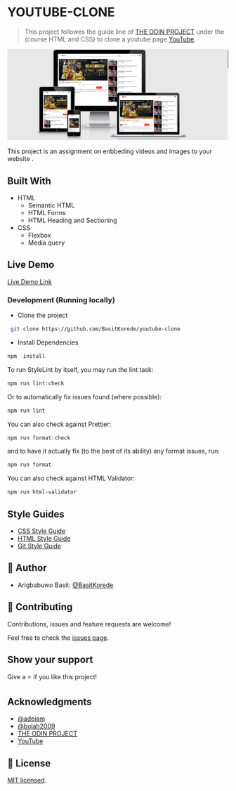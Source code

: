 # YOUTUBE-CLONE

> This project followes the guide line of [THE ODIN PROJECT](https://www.theodinproject.com/courses/html-and-css/lessons/grid) under the (course HTML and CSS) to clone a youtube page [YouTube](https://www.youtube.com/watch?v=Z_sVBF68N9o).

![screenshot](./clone.png)

This project is an assignment on enbbeding videos and images to your website .

## Built With

- HTML
  - Semantic HTML
  - HTML Forms
  - HTML Heading and Sectioning
- CSS
  - Flexbox
  - Media query

## Live Demo

[Live Demo Link](https://basit-youtube-clone.netlify.app/)

### Development (Running locally)

- Clone the project

```bash
 git clone https://github.com/BasitKorede/youtube-clone

```

- Install Dependencies

```bash
npm  install
```

To run StyleLint by itself, you may run the lint task:

```bash
npm run lint:check
```

Or to automatically fix issues found (where possible):

```bash
npm run lint
```

You can also check against Prettier:

```bash
npm run format:check
```

and to have it actually fix (to the best of its ability) any format issues, run:

```bash
npm run format
```

You can also check against HTML Validator:

```bash
npm run html-validator
```

## Style Guides

- [CSS Style Guide](http://udacity.github.io/frontend-nanodegree-styleguide/css.html)
- [HTML Style Guide](http://udacity.github.io/frontend-nanodegree-styleguide/index.html)
- [Git Style Guide](https://udacity.github.io/git-styleguide/)

## 👤 Author

- Arigbabuwo Basit: [@BasitKorede](https://github.com/BasitKorede)

## 🤝 Contributing

Contributions, issues and feature requests are welcome!

Feel free to check the [issues page](../../issues).

## Show your support

Give a ⭐️ if you like this project!

## Acknowledgments

- [@adejam](https://github.com/adejam)
- [@bolah2009](https://github.com/bolah2009)
- [THE ODIN PROJECT](https://www.theodinproject.com/courses/html-and-css/lessons/grid)
- [YouTube](https://www.youtube.com/watch?v=VlgAcjhykBg)

## 📝 License

[MIT licensed](./LICENSE).
